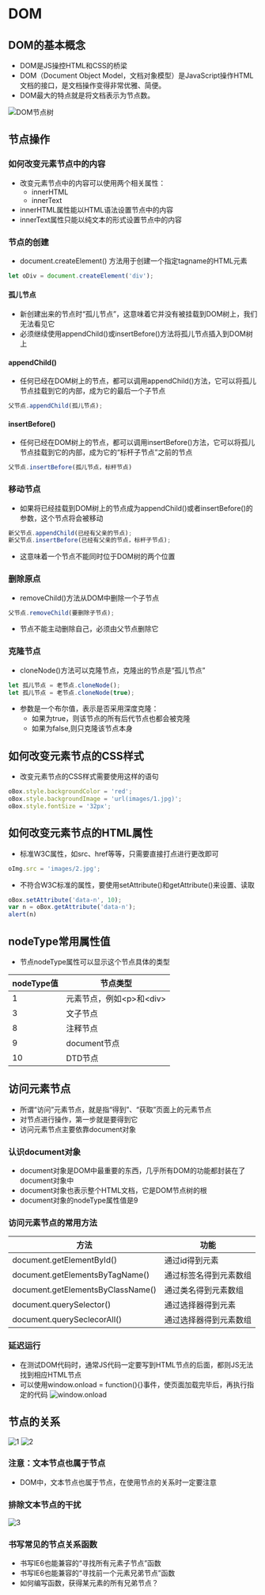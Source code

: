 # DOM

## DOM的基本概念

- DOM是JS操控HTML和CSS的桥梁
- DOM（Document Object Model，文档对象模型）是JavaScript操作HTML文档的接口，是文档操作变得非常优雅、简便。
- DOM最大的特点就是将文档表示为节点数。

![DOM节点树](./Capture1.PNG)

## 节点操作

### 如何改变元素节点中的内容

- 改变元素节点中的内容可以使用两个相关属性：
  - innerHTML
  - innerText
- innerHTML属性能以HTML语法设置节点中的内容
- innerText属性只能以纯文本的形式设置节点中的内容

### 节点的创建

- document.createElement() 方法用于创建一个指定tagname的HTML元素

```js
let oDiv = document.createElement('div');
```

#### 孤儿节点

- 新创建出来的节点时“孤儿节点”，这意味着它并没有被挂载到DOM树上，我们无法看见它
- 必须继续使用appendChild()或insertBefore()方法将孤儿节点插入到DOM树上

#### appendChild()

- 任何已经在DOM树上的节点，都可以调用appendChild()方法，它可以将孤儿节点挂载到它的内部，成为它的最后一个子节点

```js
父节点.appendChild(孤儿节点);
```

#### insertBefore()

- 任何已经在DOM树上的节点，都可以调用insertBefore()方法，它可以将孤儿节点挂载到它的内部，成为它的“标杆子节点”之前的节点

```js
父节点.insertBefore(孤儿节点，标杆节点)
```

### 移动节点

- 如果将已经挂载到DOM树上的节点成为appendChild()或者insertBefore()的参数，这个节点将会被移动

```js
新父节点.appendChild(已经有父亲的节点);
新父节点.insertBefore(已经有父亲的节点，标杆子节点);
```

- 这意味着一个节点不能同时位于DOM树的两个位置

### 删除原点

- removeChild()方法从DOM中删除一个子节点

```js
父节点.removeChild(要删除子节点);
```

- 节点不能主动删除自己，必须由父节点删除它

### 克隆节点

- cloneNode()方法可以克隆节点，克隆出的节点是“孤儿节点”

```js
let 孤儿节点 = 老节点.cloneNode();
let 孤儿节点 = 老节点.cloneNode(true);
```

- 参数是一个布尔值，表示是否采用深度克隆：
  - 如果为true，则该节点的所有后代节点也都会被克隆
  - 如果为false,则只克隆该节点本身

## 如何改变元素节点的CSS样式

- 改变元素节点的CSS样式需要使用这样的语句

```js
oBox.style.backgroundColor = 'red';
oBox.style.backgroundImage = 'url(images/1.jpg)';
oBox.style.fontSize = '32px';
```

## 如何改变元素节点的HTML属性

- 标准W3C属性，如src、href等等，只需要直接打点进行更改即可

```js
oImg.src = 'images/2.jpg';
```

- 不符合W3C标准的属性，要使用setAttribute()和getAttribute()来设置、读取

```js
oBox.setAttribute('data-n', 10);
var n = oBox.getAttribute('data-n');
alert(n)
```

## nodeType常用属性值

- 节点nodeType属性可以显示这个节点具体的类型

nodeType值|节点类型
-|-
1|元素节点，例如\<p>和\<div>
3|文子节点
8|注释节点
9|document节点
10|DTD节点

## 访问元素节点

- 所谓“访问”元素节点，就是指“得到”、“获取”页面上的元素节点
- 对节点进行操作，第一步就是要得到它
- 访问元素节点主要依靠document对象

### 认识document对象

- document对象是DOM中最重要的东西，几乎所有DOM的功能都封装在了document对象中
- document对象也表示整个HTML文档，它是DOM节点树的根
- document对象的nodeType属性值是9

### 访问元素节点的常用方法

方法|功能
-|-
document.getElementById()|通过id得到元素
document.getElementsByTagName()|通过标签名得到元素数组
document.getElementsByClassName()|通过类名得到元素数组
document.querySelector()|通过选择器得到元素
document.querySeclecorAll()|通过选择器得到元素数组

### 延迟运行

- 在测试DOM代码时，通常JS代码一定要写到HTML节点的后面，都则JS无法找到相应HTML节点
- 可以使用window.onload = function(){}事件，使页面加载完毕后，再执行指定的代码
![window.onload](./Capture2.PNG)

## 节点的关系

![1](./1.jpg)
![2](./2.jpg)

### 注意：文本节点也属于节点

- DOM中，文本节点也属于节点，在使用节点的关系时一定要注意

### 排除文本节点的干扰

![3](./3.jpg)

### 书写常见的节点关系函数

- 书写IE6也能兼容的“寻找所有元素子节点”函数
- 书写IE6也能兼容的“寻找前一个元素兄弟节点”函数
- 如何编写函数，获得某元素的所有兄弟节点？
